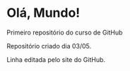 # Olá, Mundo!
 Primeiro repositório do curso de GitHub

 Repositório criado dia 03/05.
 
 Linha editada pelo site do GitHub.
